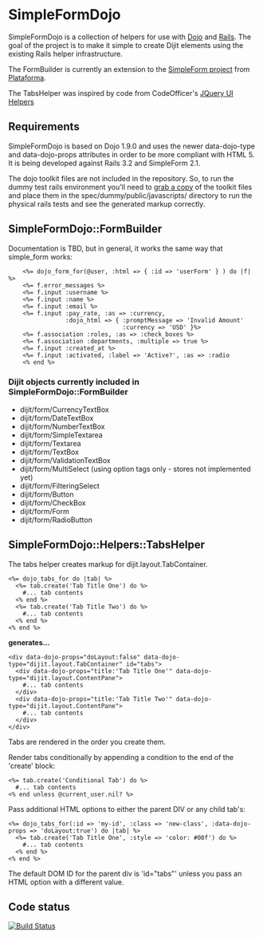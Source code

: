 # SimpleFormDojo

SimpleFormDojo is a collection of helpers for use with [Dojo](http://dojotoolkit.org) and [Rails](http://rubyonrails.org). The goal of the project is to make it simple to create Dijit elements using the existing Rails helper infrastructure.  

The FormBuilder is currently an extension to the [SimpleForm project](https://github.com/plataformatec/simple_form) from [Plataforma](http://blog.plataformatec.com.br/tag/simple_form). 

The TabsHelper was inspired by code from CodeOfficer's [JQuery UI Helpers](https://github.com/CodeOfficer/jquery-ui-rails-helpers)

## Requirements 

SimpleFormDojo is based on Dojo 1.9.0 and uses the newer data-dojo-type and data-dojo-props attributes in order to be more compliant with HTML 5. It is being developed against Rails 3.2 and SimpleForm 2.1. 

The dojo toolkit files are not included in the repository. So, to run the dummy test rails environment you'll need to [grab a copy](http://download.dojotoolkit.org/) of the toolkit files and place them in the spec/dummy/public/javascripts/ directory to run the physical rails tests and see the generated markup correctly.

## SimpleFormDojo::FormBuilder 

Documentation is TBD, but in general, it works the same way that simple_form works: 

        <%= dojo_form_for(@user, :html => { :id => 'userForm' } ) do |f| %>
        <%= f.error_messages %>
        <%= f.input :username %>
        <%= f.input :name %>
        <%= f.input :email %>
        <%= f.input :pay_rate, :as => :currency, 
                    :dojo_html => { :promptMessage => 'Invalid Amount' 
                                    :currency => 'USD' }%>
        <%= f.association :roles, :as => :check_boxes %>
        <%= f.association :departments, :multiple => true %>
        <%= f.input :created_at %>
        <%= f.input :activated, :label => 'Active?', :as => :radio
        <% end %>

### Dijit objects currently included in SimpleFormDojo::FormBuilder

* dijit/form/CurrencyTextBox
* dijit/form/DateTextBox
* dijit/form/NumberTextBox
* dijit/form/SimpleTextarea
* dijit/form/Textarea
* dijit/form/TextBox
* dijit/form/ValidationTextBox
* dijit/form/MultiSelect (using option tags only - stores not implemented yet)
* dijit/form/FilteringSelect
* dijit/form/Button
* dijit/form/CheckBox
* dijit/form/Form
* dijit/form/RadioButton

## SimpleFormDojo::Helpers::TabsHelper 

The tabs helper creates markup for dijit.layout.TabContainer. 

    <%= dojo_tabs_for do |tab| %>
      <%= tab.create('Tab Title One') do %>
        #... tab contents
      <% end %>
      <%= tab.create('Tab Title Two') do %>
        #... tab contents
      <% end %>
    <% end %>

**generates...**

    <div data-dojo-props="doLayout:false" data-dojo-type="dijit.layout.TabContainer" id="tabs">
      <div data-dojo-props="title:'Tab Title One'" data-dojo-type="dijit.layout.ContentPane">
        #... tab contents
      </div>
      <div data-dojo-props="title:'Tab Title Two'" data-dojo-type="dijit.layout.ContentPane">
        #... tab contents
      </div>
    </div>

Tabs are rendered in the order you create them. 

Render tabs conditionally by appending a condition to the end of the 'create' block: 

    <%= tab.create('Conditional Tab') do %>
      #... tab contents
    <% end unless @current_user.nil? %>

Pass additional HTML options to either the parent DIV or any child tab's: 

    <%= dojo_tabs_for(:id => 'my-id', :class => 'new-class', :data-dojo-props => 'doLayout:true') do |tab| %>
      <%= tab.create('Tab Title One', :style => 'color: #00f') do %>
        #... tab contents
      <% end %>
    <% end %>
  
The default DOM ID for the parent div is 'id="tabs"' unless you pass an HTML option with a different value.

## Code status

[![Build Status](https://travis-ci.org/agios/simple_form-dojo.png)](https://travis-ci.org/agios/simple_form-dojo)

